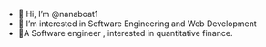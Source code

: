 - 👋 Hi, I’m @nanaboat1
- 👀 I’m interested in Software Engineering and Web Development
- 🌱A Software engineer , interested in quantitative finance.


<!---
nanaboat1/nanaboat1 is a ✨ special ✨ repository because its `README.md` (this file) appears on your GitHub profile.
You can click the Preview link to take a look at your changes.
--->
